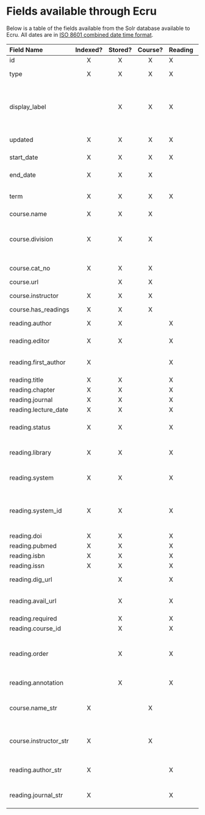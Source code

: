 # Fields available through Ecru

Below is a table of the fields available from the Solr database available to Ecru.  All dates are in [ISO 8601 combined date time format](https://en.wikipedia.org/wiki/ISO_8601 "Link to wikipedia article").

Field Name | Indexed? | Stored? | Course? | Reading | Comment
:---------- | :--------: | :-------: | :-------: | ------- | ----
id | X | X | X | X |
type  | X | X | X | X | **"reading"** or  **"course"**
 display_label  |  | X |  X | X | Either course information or the bibliographic data of a reading
 updated  | X | X |  X | X |  Date last updated
 start_date  | X | X |  X | X | Course start date
 end_date  | X | X | X| | Course end date
 term  | X | X | X| X| Term name; e.g.: "Fall 2013"
 course.name  | X | X | X| |
 course.division  | X | X |  X|  |For Harvard, the Faculty/School abbreviation (e.g: HDS)
 course.cat_no  | X | X |  X|  | The catalogue number
 course.url  |  | X | X|  |
 course.instructor  | X | X | X | | Multiple field (Last,   First)
 course.has_readings  | X | X |X | | true or false
 reading.author  | X | X |  | X | Multiple field (Last,  First)
 reading.editor  | X | X |  | X |Multiple field (Last,  First)
 reading.first_author  | X |  | | X | Used for sorting by author
reading.title  | X | X |  | X |
 reading.chapter  | X | X |  | X |
 reading.journal  | X | X |  | X |
 reading.lecture_date  | X | X |  | X |
 reading.status  | X | X |  | X |For Harvard: available or in process
 reading.library  | X | X | | X | The library's abbreviation (e.g.: LAM)
 reading.system  | X | X | | X | For Harvard: HVD01 or HVD30
 reading.system_id  | X | X | | X | The bibliograpic item number within the system.
 reading.doi  | X | X |  | X |Document ID
 reading.pubmed  | X | X | | X | PubMed ID
 reading.isbn  | X | X |  | X |
 reading.issn  | X | X |  | X |
 reading.dig_url  |  | X | | X | Link to on-line copy
 reading.avail_url  |  | X |  | X |Link to Hollis' availability page
 reading.required  |  | X | | X | true or false
 reading.course_id  |  | X |  | X |
reading.order |  | X | | X | (default: -1) The order of the reading in the list of readings
reading.annotation |  | X | | X | A note to the student
course.name_str   | X |  | X| | Used for sorting/faceting by course name
 course.instructor_str  | X |  |X| | Used for sorting/faceting by Instructor name
 reading.author_str  | X |  | |X|  Used for sorting/faceting by author name
 reading.journal_str | X |  | |X| Used for sorting/faceting by journal
